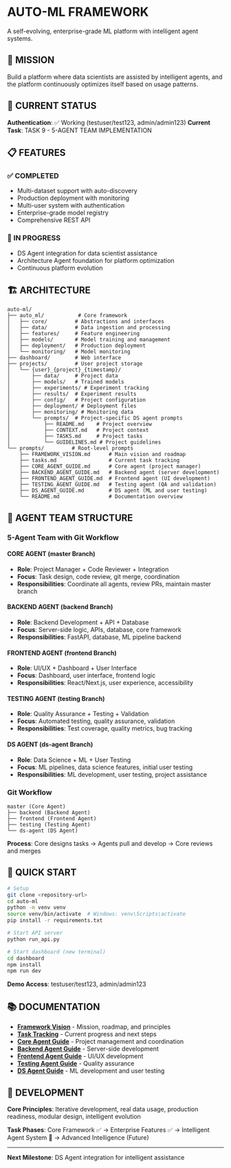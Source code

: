 # AUTO-ML FRAMEWORK

A self-evolving, enterprise-grade ML platform with intelligent agent systems.

## 🎯 MISSION

Build a platform where data scientists are assisted by intelligent agents, and the platform continuously optimizes itself based on usage patterns.

## 🚀 CURRENT STATUS

**Authentication**: ✅ Working (testuser/test123, admin/admin123)
**Current Task**: TASK 9 - 5-AGENT TEAM IMPLEMENTATION

## 📋 FEATURES

### ✅ COMPLETED

- Multi-dataset support with auto-discovery
- Production deployment with monitoring
- Multi-user system with authentication
- Enterprise-grade model registry
- Comprehensive REST API

### 🔄 IN PROGRESS

- DS Agent integration for data scientist assistance
- Architecture Agent foundation for platform optimization
- Continuous platform evolution

## 🏗️ ARCHITECTURE

```
auto-ml/
├── auto_ml/           # Core framework
│   ├── core/         # Abstractions and interfaces
│   ├── data/         # Data ingestion and processing
│   ├── features/     # Feature engineering
│   ├── models/       # Model training and management
│   ├── deployment/   # Production deployment
│   └── monitoring/   # Model monitoring
├── dashboard/        # Web interface
├── projects/         # User project storage
│   └── {user}_{project}_{timestamp}/
│       ├── data/     # Project data
│       ├── models/   # Trained models
│       ├── experiments/ # Experiment tracking
│       ├── results/  # Experiment results
│       ├── config/   # Project configuration
│       ├── deployment/ # Deployment files
│       ├── monitoring/ # Monitoring data
│       └── prompts/  # Project-specific DS agent prompts
│           ├── README.md    # Project overview
│           ├── CONTEXT.md   # Project context
│           ├── TASKS.md     # Project tasks
│           └── GUIDELINES.md # Project guidelines
└── prompts/         # Root-level prompts
    ├── FRAMEWORK_VISION.md      # Main vision and roadmap
    ├── tasks.md                 # Current task tracking
    ├── CORE_AGENT_GUIDE.md      # Core agent (project manager)
    ├── BACKEND_AGENT_GUIDE.md   # Backend agent (server development)
    ├── FRONTEND_AGENT_GUIDE.md  # Frontend agent (UI development)
    ├── TESTING_AGENT_GUIDE.md   # Testing agent (QA and validation)
    ├── DS_AGENT_GUIDE.md        # DS agent (ML and user testing)
    └── README.md                # Documentation overview
```

## 🤖 AGENT TEAM STRUCTURE

### **5-Agent Team with Git Workflow**

#### **CORE AGENT** (master Branch)

- **Role**: Project Manager + Code Reviewer + Integration
- **Focus**: Task design, code review, git merge, coordination
- **Responsibilities**: Coordinate all agents, review PRs, maintain master branch

#### **BACKEND AGENT** (backend Branch)

- **Role**: Backend Development + API + Database
- **Focus**: Server-side logic, APIs, database, core framework
- **Responsibilities**: FastAPI, database, ML pipeline backend

#### **FRONTEND AGENT** (frontend Branch)

- **Role**: UI/UX + Dashboard + User Interface
- **Focus**: Dashboard, user interface, frontend logic
- **Responsibilities**: React/Next.js, user experience, accessibility

#### **TESTING AGENT** (testing Branch)

- **Role**: Quality Assurance + Testing + Validation
- **Focus**: Automated testing, quality assurance, validation
- **Responsibilities**: Test coverage, quality metrics, bug tracking

#### **DS AGENT** (ds-agent Branch)

- **Role**: Data Science + ML + User Testing
- **Focus**: ML pipelines, data science features, initial user testing
- **Responsibilities**: ML development, user testing, project assistance

### **Git Workflow**

```
master (Core Agent)
├── backend (Backend Agent)
├── frontend (Frontend Agent)
├── testing (Testing Agent)
└── ds-agent (DS Agent)
```

**Process**: Core designs tasks → Agents pull and develop → Core reviews and merges

## 🚀 QUICK START

```bash
# Setup
git clone <repository-url>
cd auto-ml
python -m venv venv
source venv/bin/activate  # Windows: venv\Scripts\activate
pip install -r requirements.txt

# Start API server
python run_api.py

# Start dashboard (new terminal)
cd dashboard
npm install
npm run dev
```

**Demo Access**: testuser/test123, admin/admin123

## 📚 DOCUMENTATION

- **[Framework Vision](prompts/FRAMEWORK_VISION.md)** - Mission, roadmap, and principles
- **[Task Tracking](prompts/tasks.md)** - Current progress and next steps
- **[Core Agent Guide](prompts/CORE_AGENT_GUIDE.md)** - Project management and coordination
- **[Backend Agent Guide](prompts/BACKEND_AGENT_GUIDE.md)** - Server-side development
- **[Frontend Agent Guide](prompts/FRONTEND_AGENT_GUIDE.md)** - UI/UX development
- **[Testing Agent Guide](prompts/TESTING_AGENT_GUIDE.md)** - Quality assurance
- **[DS Agent Guide](prompts/DS_AGENT_GUIDE.md)** - ML development and user testing

## 🔧 DEVELOPMENT

**Core Principles**: Iterative development, real data usage, production readiness, modular design, intelligent evolution

**Task Phases**: Core Framework ✅ → Enterprise Features ✅ → Intelligent Agent System 🔄 → Advanced Intelligence (Future)

---

**Next Milestone**: DS Agent integration for intelligent assistance
